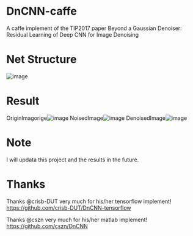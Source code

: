# DnCNN-caffe
A caffe implement of  the TIP2017 paper Beyond a Gaussian Denoiser: Residual Learning of Deep CNN for Image Denoising

# Net Structure
![image](https://github.com/sdlpkxd/DnCNN-caffe/blob/master/DnCNN-Structure.png)

# Result

OriginImagorige![image](https://github.com/sdlpkxd/DnCNN-caffe/blob/master/picture/OrgImage.png)
NoisedImage![image](https://github.com/sdlpkxd/DnCNN-caffe/blob/master/picture/NoisedImage.png)
DenoisedImage![image](https://github.com/sdlpkxd/DnCNN-caffe/blob/master/picture/DenoisedImage.png)

# Note
I will updata this project and the results in the future.

# Thanks

Thanks @crisb-DUT very much for his/her tensorflow implement! https://github.com/crisb-DUT/DnCNN-tensorflow

Thanks @cszn very much for his/her matlab implement! https://github.com/cszn/DnCNN
